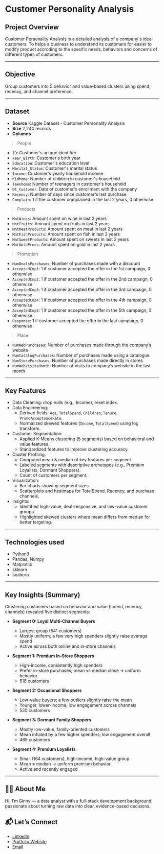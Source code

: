 # Customer Personality Analysis


## Project Overview 
Customer Personality Analysis is a detailed analysis of a company's ideal customers. To helps a business to understand its customers for easier to modify product accroding to the specific needs, behaviors and concerns of different types of customers.

---
## Objective

Group customers into 5 behavior and value-based clusters using spend, recency, and channel preference.

---
## Dataset

- **Source** Kaggle Dataset - Customer Personality Analysis
- **Size** 2,240 records
- **Columns** 
> People
* `ID`: Customer's unique identifier
* `Year_Birth`: Customer's birth year
* `Education`: Customer's education level
* `Marital_Status`: Customer's marital status
* `Income`: Customer's yearly household income
* `Kidhome`: Number of children in customer's household
* `Teenhome`: Number of teenagers in customer's household
* `Dt_Customer`: Date of customer's enrollment with the company
* `Recency`: Number of days since customer's last purchase
* `Complain`: 1 if the customer complained in the last 2 years, 0 otherwise

> Products
* `MntWines`: Amount spent on wine in last 2 years
* `MntFruits`: Amount spent on fruits in last 2 years
* `MntMeatProducts`: Amount spent on meat in last 2 years
* `MntFishProducts`: Amount spent on fish in last 2 years
* `MntSweetProducts`: Amount spent on sweets in last 2 years
* `MntGoldProds`: Amount spent on gold in last 2 years

> Promotion
* `NumDealsPurchases`: Number of purchases made with a discount
* `AcceptedCmp1`: 1 if customer accepted the offer in the 1st campaign, 0 otherwise
* `AcceptedCmp2`: 1 if customer accepted the offer in the 2nd campaign, 0 otherwise
* `AcceptedCmp3`: 1 if customer accepted the offer in the 3rd campaign, 0 otherwise
* `AcceptedCmp4`: 1 if customer accepted the offer in the 4th campaign, 0 otherwise
* `AcceptedCmp5`: 1 if customer accepted the offer in the 5th campaign, 0 otherwise
* `Response`: 1 if customer accepted the offer in the last campaign, 0 otherwise

> Place
* `NumWebPurchases`: Number of purchases made through the company’s website
* `NumCatalogPurchases`: Number of purchases made using a catalogue
* `NumStorePurchases`: Number of purchases made directly in stores
* `NumWebVisitsMonth`: Number of visits to company’s website in the last month

---
## Key Features

- Data Cleaning: drop nulls (e.g., Income), reset index.  
- Data Engineering: 
    - Derived fields: `Age`, `TotalSpend`, `Children`, `Tenure`, `PromoAcceptanceRate`.
    - Normalized skewed features (`Income`, `TotalSpend`) using log transform.
- Customer Segmentation: 
    - Applied K-Means clustering (5 segments) based on behavioral and value features.
    - Standardized features to improve clustering accuracy.
- Cluster Profiling: 
    - Computed mean & median of key features per segment.
    - Labeled segments with descriptive archetypes (e.g., Premium Loyalists, Dormant Shoppers).
    - Count of customers per segment.
- Visualization:
    - Bar charts showing segment sizes.
    - Scatterplots and heatmaps for TotalSpend, Recency, and purchase channels.
- Insights:
    - Identified high-value, deal-responsive, and low-value customer groups.
    - Highlighted skewed clusters where mean differs from median for better targeting.

---
## Technologies used

- Python3
- Pandas, Numpy 
- Matplotlib
- sklearn
- seaborn

---
## Key Insights (Summary)

Clustering customers based on behavior and value (spend, recency, channels) revealed five distinct segments:

- **Segment 0: Loyal Multi-Channel Buyers**  
  - Largest group (541 customers)  
  - Mostly uniform; a few very high spenders slightly raise average spend  
  - Active across both online and in-store channels

- **Segment 1: Premium In-Store Shoppers**  
  - High-income, consistently high spenders  
  - Prefer in-store purchases; mean vs median close → uniform behavior  
  - 516 customers

- **Segment 2: Occasional Shoppers**  
  - Low-value buyers; a few outliers slightly raise the mean  
  - Younger, lower-income, low engagement across channels  
  - 530 customers

- **Segment 3: Dormant Family Shoppers**  
  - Mostly low-value, family-oriented customers  
  - Mean inflated by a few higher spenders; low engagement overall  
  - 465 customers

- **Segment 4: Premium Loyalists**  
  - Small (164 customers), high-income, high-value group  
  - Mean ≈ median → uniform premium behavior  
  - Active and recently engaged

---
## 👩‍💻 About Me

Hi, I’m Ginny — a data analyst with a full-stack development background, passionate about turning raw data into clear, evidence-based decisions.   

## 📬 Let’s Connect

- [LinkedIn](https://www.linkedin.com/in/ginny-jutamat/)  
- [Portfolio Website](https://ginnyjutamat.com)  
- [Email](mailto:work.ginnysangka@gmail.com)


